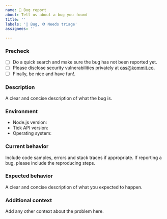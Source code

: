 ```yaml
---
name: 🐞 Bug report
about: Tell us about a bug you found
title: ''
labels: '🐞 Bug, ⛑ Needs triage'
assignees: ''

---
```


### Precheck

- [ ] Do a quick search and make sure the bug has not been reported yet.
- [ ] Please disclose security vulnerabilities privately at [oss@kommit.co](mailto:oss@kommit.co).
- [ ] Finally, be nice and have fun!.

### Description

A clear and concise description of what the bug is.

### Environment

* Node.js version:
* Tick API version:
* Operating system:

### Current behavior

Include code samples, errors and stack traces if appropriate.
If reporting a bug, please include the reproducing steps.

### Expected behavior

A clear and concise description of what you expected to happen.

### Additional context

Add any other context about the problem here.
